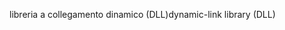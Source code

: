 <span data-ttu-id="13de4-101">libreria a collegamento dinamico (DLL)</span><span class="sxs-lookup"><span data-stu-id="13de4-101">dynamic-link library (DLL)</span></span>